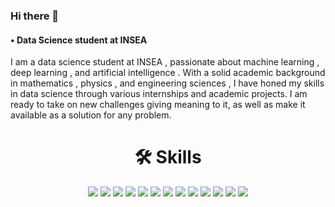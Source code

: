 ### Hi there 👋


  <p>
  <h4>• Data Science student at INSEA</h4>
  I am a data science student at INSEA , passionate about machine learning , deep learning , and artificial intelligence . With a solid academic background in mathematics , physics , and engineering sciences , I have honed my skills in data science through various internships and academic projects. I am ready to take on new challenges giving meaning to it, as well as make it available as a solution for any problem.
  </p>

<h1 align="center">🛠 Skills</h1>
<p align="center">
   <a>
    <img src="https://img.shields.io/badge/Python-023373?style=for-the-badge&logo=python&logoColor=white"/>
  </a>
   <a>
    <img src="https://img.shields.io/badge/R-023373?style=for-the-badge&logo=R&logoColor=white"/>
  </a> 
   <a>
    <img src="https://img.shields.io/badge/C-023373?style=for-the-badge&logo=C&logoColor=white"/>
  </a> 
  <a>
    <img src="https://img.shields.io/badge/Java-023373?style=for-the-badge&logo=Java&logoColor=white"/>
  </a>
 
  <a>
    <img src="https://img.shields.io/badge/HTML5-023373?style=for-the-badge&logo=html5&logoColor=white"/>
  </a>
  <a>
    <img src="https://img.shields.io/badge/Sass-023373?style=for-the-badge&logo=sass&logoColor=white"/>
  </a>
  <a>
    <img src="https://img.shields.io/badge/numpy-023373?style=for-the-badge&logo=numpy&logoColor=white"/>
  </a> 
  <a>
    <img src="https://img.shields.io/badge/pandas-023373?style=for-the-badge&logo=pandas&logoColor=white"/>
  </a> 
  <a>
    <img src="https://img.shields.io/badge/PostgreSQL-023373?style=for-the-badge&logo=postgresql&logoColor=white"/>
  </a> 
  <a>
    <img src="https://img.shields.io/badge/MySQL-023373?style=for-the-badge&logo=mysql&logoColor=white"/>
  </a> 
   <a>
    <img src="https://img.shields.io/badge/Oracle-023373?style=for-the-badge&logo=oracle&logoColor=white"/>
  </a> 
  <a>
    <img src="https://img.shields.io/badge/Visual%20Studio%20Code-023373?style=for-the-badge&logo=visual-studio-code&logoColor=white"/>
  </a> 
   <a>
    <img src="https://img.shields.io/badge/PowerBI-023373?style=for-the-badge&logo=PowerBI&logoColor=white"/>
  </a> 
 
</p>

